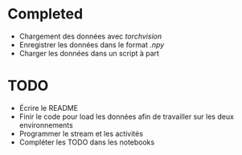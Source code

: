 # Completed
- Chargement des données avec *torchvision*
- Enregistrer les données dans le format *.npy*
- Charger les données dans un script à part

# TODO

- Écrire le README
- Finir le code pour load les données afin de travailler sur les deux environnements
- Programmer le stream et les activités
- Compléter les TODO dans les notebooks